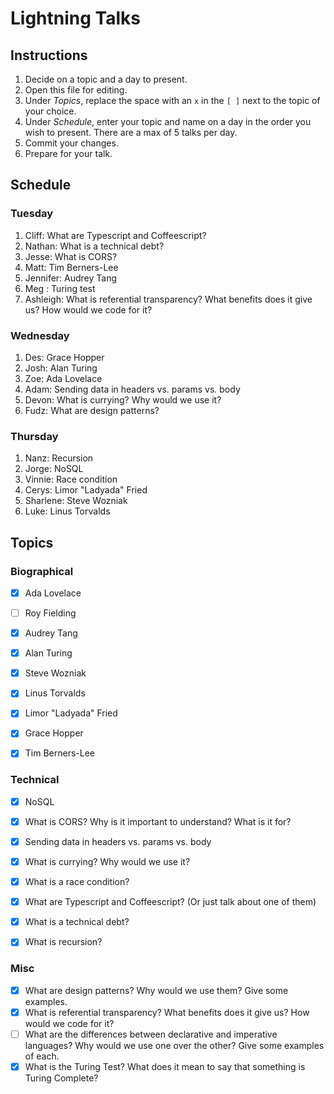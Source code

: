# Lightning Talks

## Instructions

1. Decide on a topic and a day to present.
2. Open this file for editing.
3. Under _Topics_, replace the space with an `x` in the `[ ]` next to the topic of your choice.
4. Under _Schedule_, enter your topic and name on a day in the order you wish to present. There are a max of 5 talks per day.
5. Commit your changes.
6. Prepare for your talk.


## Schedule

### Tuesday

1. Cliff: What are Typescript and Coffeescript?
2. Nathan: What is a technical debt?
3. Jesse: What is CORS?
4. Matt: Tim Berners-Lee
5. Jennifer: Audrey Tang
6. Meg : Turing test
7. Ashleigh:  What is referential transparency? What benefits does it give us? How would we code for it?


### Wednesday

1. Des: Grace Hopper
2. Josh: Alan Turing
3. Zoe: Ada Lovelace
4. Adam: Sending data in headers vs. params vs. body
5. Devon: What is currying? Why would we use it?
6. Fudz: What are design patterns?


### Thursday

1. Nanz: Recursion
2. Jorge: NoSQL
3. Vinnie: Race condition
4. Cerys: Limor "Ladyada" Fried
5. Sharlene: Steve Wozniak
6. Luke: Linus Torvalds

## Topics

### Biographical

* [x] Ada Lovelace
* [ ] Roy Fielding
* [x] Audrey Tang
* [x] Alan Turing
* [X] Steve Wozniak
* [x] Linus Torvalds
* [x] Limor "Ladyada" Fried
* [x] Grace Hopper
* [x] Tim Berners-Lee


### Technical
* [x] NoSQL
* [x] What is CORS? Why is it important to understand? What is it for?
* [x] Sending data in headers vs. params vs. body
* [x] What is currying? Why would we use it?
* [x] What is a race condition?
* [x] What are Typescript and Coffeescript? (Or just talk about one of them)
* [x] What is a technical debt?
* [x] What is recursion?


### Misc

* [x] What are design patterns? Why would we use them? Give some examples.
* [X] What is referential transparency? What benefits does it give us? How would we code for it?
* [ ] What are the differences between declarative and imperative languages? Why would we use one over the other? Give some examples of each.
* [x] What is the Turing Test? What does it mean to say that something is Turing Complete?
